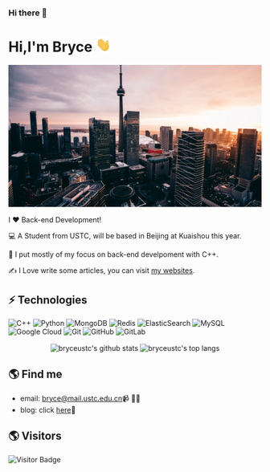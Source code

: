### Hi there 👋

<!--
**bryceustc/bryceustc** is a ✨ _special_ ✨ repository because its `README.md` (this file) appears on your GitHub profile.

Here are some ideas to get you started:

- 🔭 I’m currently working on ...
- 🌱 I’m currently learning ...
- 👯 I’m looking to collaborate on ...
- 🤔 I’m looking for help with ...
- 💬 Ask me about ...
- 📫 How to reach me: ...
- 😄 Pronouns: ...
- ⚡ Fun fact: ...
-->

# Hi,I'm Bryce  <img src="https://github.com/bryceustc/bryceustc/blob/main/wave.gif?raw=true" width="30px">

 <img src="https://github.com/bryceustc/bryceustc/blob/main/skycrapper.jpg?raw=true">

I ❤️ Back-end Development!

:computer: A Student from USTC, will be based in Beijing at Kuaishou this year.

:vulcan_salute: I put mostly of my focus on back-end develpoment with C++.

:writing_hand: I Love write some articles, you can visit [my websites](https://bryceustc.github.io/).

## ⚡ Technologies

![C++](https://img.shields.io/badge/-C++-00599C?style=flat-square&logo=c)
![Python](https://img.shields.io/badge/-Python-black?style=flat-square&logo=Python)
![MongoDB](https://img.shields.io/badge/-MongoDB-black?style=flat-square&logo=mongodb)
![Redis](https://img.shields.io/badge/-Redis-black?style=flat-square&logo=Redis)
![ElasticSearch](https://img.shields.io/badge/-ElasticSearch-005571?style=flat-square&logo=elasticsearch)
![MySQL](https://img.shields.io/badge/-MySQL-black?style=flat-square&logo=mysql)
![Google Cloud](https://img.shields.io/badge/Google%20Cloud-black?style=flat-square&logo=google-cloud)
![Git](https://img.shields.io/badge/-Git-black?style=flat-square&logo=git)
![GitHub](https://img.shields.io/badge/-GitHub-181717?style=flat-square&logo=github)
![GitLab](https://img.shields.io/badge/-GitLab-FCA121?style=flat-square&logo=gitlab)

<p align='center'>
  <img align="center" src="https://github-readme-stats.vercel.app/api?username=bryceustc&bg_color=071A2C&icon_color=4194FD&show_icons=true&count_private=true&theme=tokyonight&line_height=27&text_color=FFFFFF" alt="bryceustc's github stats"/>

  <img align="center" src="https://github-readme-stats.vercel.app/api/top-langs/?username=bryceustc&bg_color=071A2C&text_color=FFFFFF" alt="bryceustc's top langs"/>
</p>



## 🌎 Find me
- email: bryce@mail.ustc.edu.cn📹 ✍🏾
- blog: click [here](https://bryceustc.github.io/)🏓

## 🌎 Visitors
![Visitor Badge](https://visitor-badge.laobi.icu/badge?page_id=bryceustc/bryceustc)


